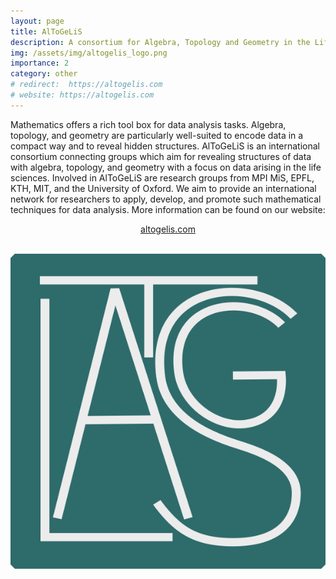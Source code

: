 ```yaml
---
layout: page
title: AlToGeLiS
description: A consortium for Algebra, Topology and Geometry in the Life Sciences.
img: /assets/img/altogelis_logo.png
importance: 2
category: other
# redirect:  https://altogelis.com
# website: https://altogelis.com
---
```



Mathematics offers a rich tool box for data analysis tasks. Algebra, topology, and geometry are particularly well-suited to encode data in a compact way and to reveal hidden structures. AlToGeLiS is an international consortium connecting groups which aim for revealing structures of data with algebra, topology, and geometry with a focus on data arising in the life sciences. Involved in AlToGeLiS are research groups from MPI MiS, EPFL, KTH, MIT, and the University of Oxford.
We aim to provide an international network for researchers to apply, develop, and promote such mathematical techniques for data analysis. More information can be found on our website: 

<p align="center">
	<a href="https://altogelis.com">altogelis.com</a>
</p>



<div class="row justify-content-sm-center">
    <div class="col-sm-3 mt-3 mt-md-0">
        <img class="img-fluid rounded z-depth-1" src="" alt="" title=""/>
    </div>
    <div class="col-sm-5 mt-3 mt-md-0">
    	<a href="https://altogelis.com">
        	<img class="img-fluid rounded z-depth-1" src="/assets/img/altogelis_logo.png" alt="" title="altogelis"/>
        </a>
    </div>
    <div class="col-sm-3 mt-3 mt-md-0">
        <img class="img-fluid rounded z-depth-1" src="" alt="" title=""/>
    </div>
</div>
